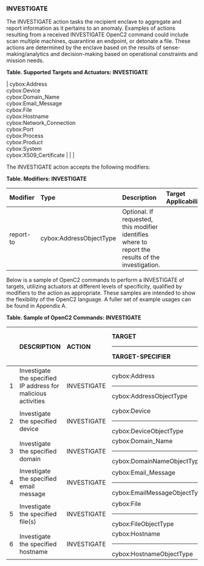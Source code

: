 ### INVESTIGATE
The INVESTIGATE action tasks the recipient enclave to aggregate and report information as it pertains to an anomaly.
Examples of actions resulting from a received INVESTIGATE OpenC2 command could include scan multiple machines, quarantine an endpoint, or detonate a file. These actions are determined by the enclave based on the results of sense-making/analytics and decision-making based on operational constraints and mission needs.

**Table. Supported Targets and Actuators: INVESTIGATE**

| cybox:Address<br>cybox:Device<br>cybox:Domain_Name<br>cybox:Email_Message<br>cybox:File<br>cybox:Hostname<br>cybox:Network_Connection<br>cybox:Port<br>cybox:Process<br>cybox:Product<br>cybox:System<br>cybox:X509_Certificate |  |  | 

The INVESTIGATE action accepts the following modifiers:

**Table. Modifiers: INVESTIGATE**

| Modifier | Type | Description | Target Applicability | 
| :--- | :--- | :--- | :--- | 
| report-to | cybox:AddressObjectType | Optional.  If requested, this modifier identifies where to report the results of the investigation. |  | 

Below is a sample of OpenC2 commands to perform a INVESTIGATE of targets, utilizing actuators at different levels of specificity, qualified by modifiers to the action as appropriate. These samples are intended to show the flexibility of the OpenC2 language. A fuller set of example usages can be found in Appendix A.

**Table. Sample of OpenC2 Commands: INVESTIGATE**

|  | DESCRIPTION | ACTION | TARGET<hr>TARGET-SPECIFIER | ACTUATOR<hr>ACTUATOR-SPECIFIER | MODIFIER | 
| :--- | :--- | :--- | :--- | :--- | :--- | 
| 1 | Investigate the specified IP address for malicious activities | INVESTIGATE | cybox:Address<hr>cybox:AddressObjectType | <hr> | [report-to] | 
| 2 | Investigate the specified device | INVESTIGATE | cybox:Device<hr>cybox:DeviceObjectType | <hr> | [report-to] | 
| 3 | Investigate the specified domain | INVESTIGATE | cybox:Domain_Name<hr>cybox:DomainNameObjectType | <hr> | [report-to] | 
| 4 | Investigate the specified email message | INVESTIGATE | cybox:Email_Message<hr>cybox:EmailMessageObjectType | <hr> | [report-to] | 
| 5 | Investigate the specified file(s) | INVESTIGATE | cybox:File<hr>cybox:FileObjectType | <hr> | [report-to] | 
| 6 | Investigate the specified hostname | INVESTIGATE | cybox:Hostname<hr>cybox:HostnameObjectType | <hr> | [report-to] | 
